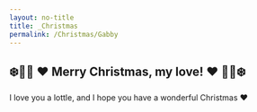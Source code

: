 ```yaml
---
layout: no-title
title: _Christmas
permalink: /Christmas/Gabby
---
```


## ❄️🎄🎁 ❤️ Merry Christmas, my love! ❤️ 🎁🎄❄️

I love you a lottle, and I hope you have a wonderful Christmas ❤️
